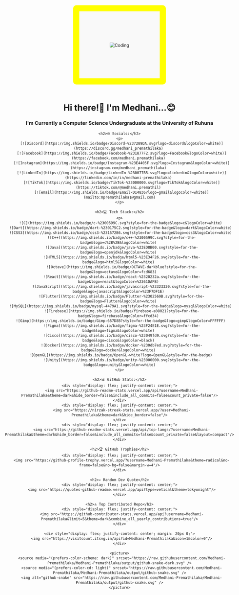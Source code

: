 <div style="display: flex; justify-content: center; flex-direction: column; align-items: center;">
  <div style="display: flex; justify-content: center; margin: 20px 0;">
    <div style="text-align: center; border: 20px solid yellow; padding: 100px; border-radius: 10px; background: #f9f9f9;">
      <img align="center" alt="Coding" width="400" src="https://media.tenor.com/IF2JdxzmyN4AAAAi/coding-girl.gif"/>
    </div>
  </div>

  <div style="text-align: center;">
    <h1>Hi there!👋 I'm Medhani...😊</h1>
    <h3>I'm Currently a Computer Science Undergraduate at the University of Ruhuna</h3>

    <h2>🌐 Socials:</h2>
    <p>
      [![Discord](https://img.shields.io/badge/Discord-%237289DA.svg?logo=discord&logoColor=white)](https://discord.gg/medhani_premathilaka) 
      [![Facebook](https://img.shields.io/badge/Facebook-%231877F2.svg?logo=Facebook&logoColor=white)](https://facebook.com/medhani.premathilaka) 
      [![Instagram](https://img.shields.io/badge/Instagram-%23E4405F.svg?logo=Instagram&logoColor=white)](https://instagram.com/medhani_premathilaka) 
      [![LinkedIn](https://img.shields.io/badge/LinkedIn-%230077B5.svg?logo=linkedin&logoColor=white)](https://linkedin.com/in/in/medhani-premathilaka) 
      [![TikTok](https://img.shields.io/badge/TikTok-%23000000.svg?logo=TikTok&logoColor=white)](https://tiktok.com/@medhani.premathil) 
      [![email](https://img.shields.io/badge/Email-D14836?logo=gmail&logoColor=white)](mailto:mpremathilaka1@gmail.com)
    </p>

    <h2>💻 Tech Stack:</h2>
    <p>
      ![C](https://img.shields.io/badge/c-%2300599C.svg?style=for-the-badge&logo=c&logoColor=white) 
      ![Dart](https://img.shields.io/badge/dart-%230175C2.svg?style=for-the-badge&logo=dart&logoColor=white) 
      ![CSS3](https://img.shields.io/badge/css3-%231572B6.svg?style=for-the-badge&logo=css3&logoColor=white) 
      ![C++](https://img.shields.io/badge/c++-%2300599C.svg?style=for-the-badge&logo=c%2B%2B&logoColor=white) 
      ![Java](https://img.shields.io/badge/java-%23ED8B00.svg?style=for-the-badge&logo=openjdk&logoColor=white) 
      ![HTML5](https://img.shields.io/badge/html5-%23E34F26.svg?style=for-the-badge&logo=html5&logoColor=white) 
      ![Octave](https://img.shields.io/badge/OCTAVE-darkblue?style=for-the-badge&logo=octave&logoColor=fcd683) 
      ![React](https://img.shields.io/badge/react-%2320232a.svg?style=for-the-badge&logo=react&logoColor=%2361DAFB) 
      ![JavaScript](https://img.shields.io/badge/javascript-%23323330.svg?style=for-the-badge&logo=javascript&logoColor=%23F7DF1E) 
      ![Flutter](https://img.shields.io/badge/Flutter-%2302569B.svg?style=for-the-badge&logo=Flutter&logoColor=white) 
      ![MySQL](https://img.shields.io/badge/mysql-4479A1.svg?style=for-the-badge&logo=mysql&logoColor=white) 
      ![Firebase](https://img.shields.io/badge/firebase-a08021?style=for-the-badge&logo=firebase&logoColor=ffcd34) 
      ![Gimp](https://img.shields.io/badge/Gimp-657D8B?style=for-the-badge&logo=gimp&logoColor=FFFFFF) 
      ![Figma](https://img.shields.io/badge/figma-%23F24E1E.svg?style=for-the-badge&logo=figma&logoColor=white) 
      ![Cisco](https://img.shields.io/badge/cisco-%23049fd9.svg?style=for-the-badge&logo=cisco&logoColor=black) 
      ![Docker](https://img.shields.io/badge/docker-%230db7ed.svg?style=for-the-badge&logo=docker&logoColor=white) 
      ![OpenGL](https://img.shields.io/badge/OpenGL-white?logo=OpenGL&style=for-the-badge) 
      ![Unity](https://img.shields.io/badge/unity-%23000000.svg?style=for-the-badge&logo=unity&logoColor=white)
    </p>

    <h2>📊 GitHub Stats:</h2>
    <div style="display: flex; justify-content: center;">
      <img src="https://github-readme-stats.vercel.app/api?username=Medhani-Premathilaka&theme=dark&hide_border=false&include_all_commits=false&count_private=false"/>
    </div>
    <div style="display: flex; justify-content: center;">
      <img src="https://nirzak-streak-stats.vercel.app/?user=Medhani-Premathilaka&theme=dark&hide_border=false"/>
    </div>
    <div style="display: flex; justify-content: center;">
      <img src="https://github-readme-stats.vercel.app/api/top-langs/?username=Medhani-Premathilaka&theme=dark&hide_border=false&include_all_commits=false&count_private=false&layout=compact"/>
    </div>

    <h2>🏆 GitHub Trophies</h2>
    <div style="display: flex; justify-content: center;">
      <img src="https://github-profile-trophy.vercel.app/?username=Medhani-Premathilaka&theme=radical&no-frame=false&no-bg=false&margin-w=4"/>
    </div>

    <h2>✍️ Random Dev Quote</h2>
    <div style="display: flex; justify-content: center;">
      <img src="https://quotes-github-readme.vercel.app/api?type=vetical&theme=tokyonight"/>
    </div>

    <h2>🔝 Top Contributed Repo</h2>
    <div style="display: flex; justify-content: center;">
      <img src="https://github-contributor-stats.vercel.app/api?username=Medhani-Premathilaka&limit=5&theme=dark&combine_all_yearly_contributions=true"/>
    </div>

    <div style="display: flex; justify-content: center; margin: 20px 0;">
      <img src="https://visitcount.itsvg.in/api?id=Medhani-Premathilaka&icon=1&color=0"/>
    </div>

    <picture>
      <source media="(prefers-color-scheme: dark)" srcset="https://raw.githubusercontent.com/Medhani-Premathilaka/Medhani-Premathilaka/output/github-snake-dark.svg" />
      <source media="(prefers-color-cd: light)" srcset="https://raw.githubusercontent.com/Medhani-Premathilaka/Medhani-Premathilaka/output/github-snake.svg" />
      <img alt="github-snake" src="https://raw.githubusercontent.com/Medhani-Premathilaka/Medhani-Premathilaka/output/github-snake.svg" />
    </picture>
  </div>
</div>
